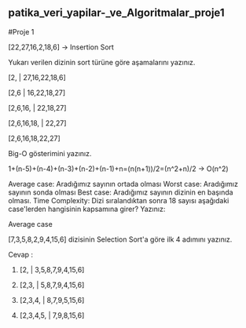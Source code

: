 ## patika_veri_yapilar-_ve_Algoritmalar_proje1
#Proje 1

[22,27,16,2,18,6] -> Insertion Sort

Yukarı verilen dizinin sort türüne göre aşamalarını yazınız.

[2, | 27,16,22,18,6]

[2,6 | 16,22,18,27]

[2,6,16, | 22,18,27]

[2,6,16,18, | 22,27]

[2,6,16,18,22,27]

Big-O gösterimini yazınız.

1+(n-5)+(n-4)+(n-3)+(n-2)+(n-1)+n=(n(n+1))/2=(n^2+n)/2 -> O(n^2)

Average case: Aradığımız sayının ortada olması
Worst case: Aradığımız sayının sonda olması
Best case: Aradığımız sayının dizinin en başında olması.
Time Complexity: Dizi sıralandıktan sonra 18 sayısı aşağıdaki case'lerden hangisinin kapsamına girer? Yazınız:

Average case

[7,3,5,8,2,9,4,15,6] dizisinin Selection Sort'a göre ilk 4 adımını yazınız.

Cevap :

1. [2, | 3,5,8,7,9,4,15,6]

2. [2,3, | 5,8,7,9,4,15,6]

3. [2,3,4, | 8,7,9,5,15,6]

4. [2,3,4,5, | 7,9,8,15,6]


